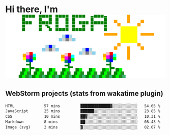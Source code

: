 # Hi there, I'm <br> ![fr0ga](https://raw.githubusercontent.com/fr0ga/fr0ga/8dd4a929d7907c505711eb331da4dc5db9ed059d/fr0ga.svg)




## WebStorm projects (stats from wakatime plugin)
<!--START_SECTION:waka-->

```txt
HTML             57 mins         █████████████▓░░░░░░░░░░░   54.65 %
JavaScript       25 mins         ██████░░░░░░░░░░░░░░░░░░░   23.85 %
CSS              10 mins         ██▓░░░░░░░░░░░░░░░░░░░░░░   10.31 %
Markdown         8 mins          ██░░░░░░░░░░░░░░░░░░░░░░░   08.43 %
Image (svg)      2 mins          ▓░░░░░░░░░░░░░░░░░░░░░░░░   02.07 %
```

<!--END_SECTION:waka-->

<!--
**fr0ga/fr0ga** is a ✨ _special_ ✨ repository because its `README.md` (this file) appears on your GitHub profile.

Here are some ideas to get you started:

- 🔭 I’m currently working on ...
- 🌱 I’m currently learning ...
- 👯 I’m looking to collaborate on ...
- 🤔 I’m looking for help with ...
- 💬 Ask me about ...
- 📫 How to reach me: ...
- 😄 Pronouns: ...
- ⚡ Fun fact: ...
-->
